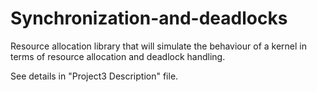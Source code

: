 # Synchronization-and-deadlocks
Resource allocation library that will simulate the behaviour of a kernel in terms of resource allocation and deadlock handling.

See details in "Project3 Description" file.
